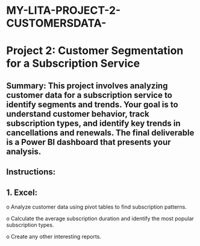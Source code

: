 # MY-LITA-PROJECT-2-CUSTOMERSDATA-

# Project 2: Customer Segmentation for a Subscription Service 

## Summary: This project involves analyzing customer data for a subscription service to identify segments and trends. Your goal is to understand customer behavior, track subscription types,  and identify key trends in cancellations and renewals.  The final deliverable is a Power BI  dashboard that presents your analysis.

## Instructions: 

## 1. Excel: 

o Analyze customer data using pivot tables to find subscription patterns.

o Calculate the average subscription duration and identify the most popular subscription types. 

o Create any other interesting reports.
